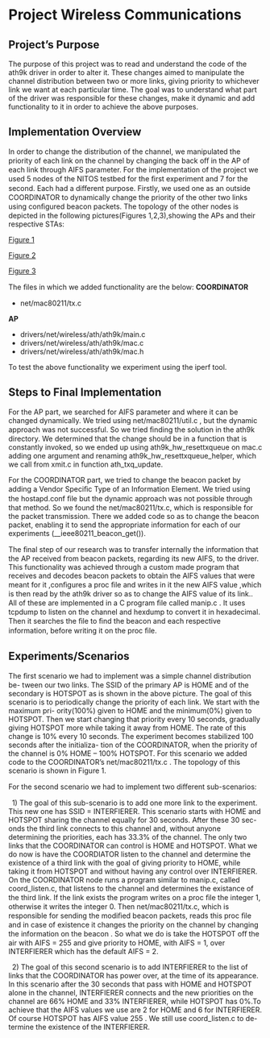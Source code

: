 ﻿Project Wireless Communications
===============

Project’s Purpose
---------------

The purpose of this project was to read and understand the code of the ath9k driver 
in order to alter it. These changes aimed to manipulate the channel
distribution between two or more links, giving priority to whichever link we
want at each particular time. The goal was to understand what part of the
driver was responsible for these changes, make it dynamic and add functionality 
to it in order to achieve the above purposes.

Implementation Overview
---------------

In order to change the distribution of the channel, we manipulated the priority
of each link on the channel by changing the back oﬀ in the AP of each link
through AIFS parameter. For the implementation of the project we used 5
nodes of the NITOS testbed for the ﬁrst experiment and 7 for the second. Each
had a diﬀerent purpose. Firstly, we used one as an outside COORDINATOR to
dynamically change the priority of the other two links using conﬁgured beacon
packets. The topology of the other nodes is depicted in 
the following pictures(Figures 1,2,3),showing the APs and their respective STAs:

[Figure 1](files/images/figure1.png)

[Figure 2](files/images/figure2.png)

[Figure 3](files/images/figure3.png)


The ﬁles in which we added functionality are the below:
**COORDINATOR**
- net/mac80211/tx.c

**AP**
- drivers/net/wireless/ath/ath9k/main.c
- drivers/net/wireless/ath/ath9k/mac.c
- drivers/net/wireless/ath/ath9k/mac.h

To test the above functionality we experiment using the iperf tool.

Steps to Final Implementation
---------------

For the AP part, we searched for AIFS parameter and where it can be changed
dynamically. We tried using net/mac80211/util.c , but the dynamic approach
was not successful. So we tried ﬁnding the solution in the ath9k directory. We
determined that the change should be in a function that is constantly invoked,
so we ended up using ath9k\_hw\_resettxqueue on mac.c adding one argument
and renaming ath9k\_hw\_resettxqueue\_helper, which we call from xmit.c in
function ath\_txq\_update.

For the COORDINATOR part, we tried to change the beacon packet by
adding a Vendor Speciﬁc Type of an Information Element. We tried using
the hostapd.conf ﬁle but the dynamic approach was not possible through that
method. So we found the net/mac80211/tx.c, which is responsible for the
packet transmission. There we added code so as to change the beacon packet,
enabling it to send the appropriate information for each of our experiments
(\_\_ieee80211\_beacon\_get()).

The ﬁnal step of our research was to transfer internally the information that
the AP received from beacon packets, regarding its new AIFS, to the driver.
This functionality was achieved through a custom made program that receives
and decodes beacon packets to obtain the AIFS values that were meant for it
,conﬁgures a proc ﬁle and writes in it the new AIFS value ,which is then read
by the ath9k driver so as to change the AIFS value of its link.. All of these are
implemented in a C program ﬁle called manip.c . It uses tcpdump to listen on
the channel and hexdump to convert it in hexadecimal. Then it searches the
ﬁle to ﬁnd the beacon and each respective information, before writing it on the
proc ﬁle.

Experiments/Scenarios
---------------

The ﬁrst scenario we had to implement was a simple channel distribution be-
tween our two links. The SSID of the primary AP is HOME and of the secondary
is HOTSPOT as is shown in the above picture. The goal of this scenario is to
periodically change the priority of each link. We start with the maximum pri-
ority(100%) given to HOME and the minimum(0%) given to HOTSPOT. Then
we start changing that priority every 10 seconds, gradually giving HOTSPOT
more while taking it away from HOME. The rate of this change is 10% every
10 seconds. The experiment becomes stabilized 100 seconds after the initializa-
tion of the COORDINATOR, when the priority of the channel is 0% HOME –
100% HOTSPOT. For this scenario we added code to the COORDINATOR’s
net/mac80211/tx.c . The topology of this scenario is shown in Figure 1.

For the second scenario we had to implement two diﬀerent sub-scenarios:

` `1) The goal of this sub-scenario is to add one more link to the experiment.
This new one has SSID = INTERFIERER. This scenario starts with HOME
and HOTSPOT sharing the channel equally for 30 seconds. After these 30 sec-
onds the third link connects to this channel and, without anyone determining
the priorities, each has 33.3% of the channel. The only two links that the 
COORDINATOR can control is HOME and HOTSPOT. What we do now is have
the COORDIATOR listen to the channel and determine the existence of a third
link with the goal of giving priority to HOME, while taking it from HOTSPOT
and without having any control over INTERFIERER. On the COORDINATOR
node runs a program similar to manip.c, called coord\_listen.c, that listens to
the channel and determines the existance of the third link. If the link exists the
program writes on a proc ﬁle the integer 1, otherwise it writes the integer 0.
Then net/mac80211/tx.c, which is responsible for sending the modiﬁed beacon
packets, reads this proc ﬁle and in case of existence it changes the priority on
the channel by changing the information on the beacon . So what we do is take
the HOTSPOT oﬀ the air with AIFS = 255 and give priority to HOME, with
AIFS = 1, over INTERFIERER which has the default AIFS = 2.


` `2) The goal of this second scenario is to add INTERFIERER to the list of
links that the COORDINATOR has power over, at the time of its appearance.
In this scenario after the 30 seconds that pass with HOME and HOTSPOT
alone in the channel, INTERFIERER connects and the new priorities on the
channel are 66% HOME and 33% INTERFIERER, while HOTSPOT has 0%.To
achieve that the AIFS values we use are 2 for HOME and 6 for INTERFIERER.
Of course HOTSPOT has AIFS value 255 . We still use coord\_listen.c to de-
termine the existence of the INTERFIERER.

